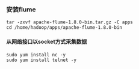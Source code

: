 ### 安装flume
```
tar -zxvf apache-flume-1.8.0-bin.tar.gz -C apps
cd /home/hadoop/apps/apache-flume-1.8.0-bin
```

#### 从网络接口以socket方式采集数据
```
sudo yum install nc -y
sudo yum install telnet -y
```